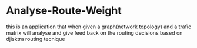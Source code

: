 Analyse-Route-Weight
====================

this is an application that when given a graph(network topology) and a trafic matrix will analyse and give feed back on the routing decisions based on djisktra routing tecnique
